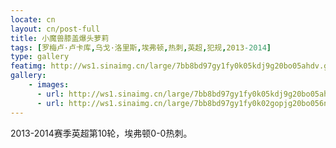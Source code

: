 ```yaml
---
locate: cn
layout: cn/post-full
title: 小魔兽膝盖爆头萝莉
tags: [罗梅卢·卢卡库,乌戈·洛里斯,埃弗顿,热刺,英超,犯规,2013-2014]
type: gallery
featimg: http://ws1.sinaimg.cn/large/7bb8bd97gy1fy0k05kdj9g20bo05ahdv.gif
gallery:
    - images:
      - url: http://ws1.sinaimg.cn/large/7bb8bd97gy1fy0k05kdj9g20bo05ahdv.gif
      - url: http://ws1.sinaimg.cn/large/7bb8bd97gy1fy0k02gopjg20bo056npf.gif
---
```


2013-2014赛季英超第10轮，埃弗顿0-0热刺。